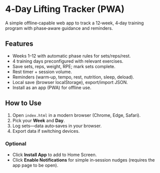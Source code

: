 
# 4‑Day Lifting Tracker (PWA)

A simple offline‑capable web app to track a 12‑week, 4‑day training program with phase‑aware guidance and reminders.

## Features
- Weeks 1–12 with automatic phase rules for sets/reps/rest.
- 4 training days preconfigured with relevant exercises.
- Save sets, reps, weight, RPE; mark sets complete.
- Rest timer + session volume.
- Reminders (warm‑up, tempo, rest, nutrition, sleep, deload).
- Local save (browser localStorage), export/import JSON.
- Install as an app (PWA) for offline use.

## How to Use
1. Open `index.html` in a modern browser (Chrome, Edge, Safari).
2. Pick your **Week** and **Day**.
3. Log sets—data auto‑saves in your browser.
4. Export data if switching devices.

### Optional
- Click **Install App** to add to Home Screen.
- Click **Enable Notifications** for simple in‑session nudges (requires the app page to be open).

